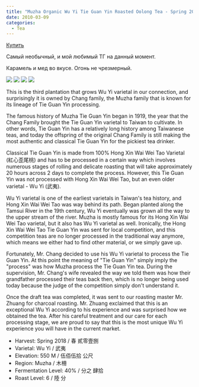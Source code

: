 ```yaml
---
title: "Muzha Organic Wu Yi Tie Guan Yin Roasted Oolong Tea - Spring 2018"
date: 2010-03-09
categories:
  - Tea
---
```


[Купить](https://taiwanoolongs.com/collections/2018-spring-oolong-teas/products/muzha-organic-wu-yi-tie-guan-yin-roasted-oolong-tea-spring-2018)

Самый необычный, и мой любимый ТГ на данный момент. 

Карамель и мед во вкусе. Огонь не чрезмерный.

![](muzha-tie-guan-yin_1.jpg)
![](muzha-tie-guan-yin_2.jpg)
![](muzha-tie-guan-yin_3.jpg)
![](muzha-tie-guan-yin_4.jpg)

This is the third plantation that grows Wu Yi varietal in our connection, and surprisingly it is owned by Chang family, the Muzha family that is known for its lineage of Tie Guan Yin processing. 

The famous history of Muzha Tie Guan Yin began in 1919, the year that the Chang Family brought the Tie Guan Yin varietal to Taiwan to cultivate.  In other words, Tie Guan Yin has a relatively long history among Taiwanese teas, and today the offspring of the original Chang Family is still making the most authentic and classical Tie Guan Yin for the pickiest tea drinker. 

Classical Tie Guan Yin is made from 100% Hong Xin Wai Wei Tao Varietal (紅心歪尾桃)  and has to be processed in a certain way which involves numerous stages of rolling and delicate roasting that will take approximately 20 hours across 2 days to complete the process. However, this Tie Guan Yin was not processed with Hong Xin Wai Wei Tao, but an even older varietal - Wu Yi (武夷). 

Wu Yi varietal is one of the earliest varietals in Taiwan's tea history, and Hong Xin Wai Wei Tao was way behind its path. Began planted along the Tamsui River in the 19th century, Wu Yi eventually was grown all the way to the upper stream of the river. Muzha is mostly famous for its Hong Xin Wai Wei Tao varietal, but it also has Wu Yi varietal as well. Ironically, the Hong Xin Wai Wei Tao Tie Guan Yin was sent for local competition, and this competition teas are no longer processed in the traditional way anymore, which means we either had to find other material, or we simply gave up.

Fortunately, Mr. Chang decided to use his Wu Yi varietal to process the Tie Guan Yin. At  this point the meaning of "Tie Guan Yin" simply imply the "process" was how Muzha process the Tie Guan Yin tea. During the supervision, Mr. Chang's wife revealed the way we told them was how their grandfather processed their teas back then, which is no longer being used today because the judge of the competition simply don't understand it. 

Once the draft tea was completed, it was sent to our roasting master Mr. Zhuang for charcoal roasting. Mr. Zhuang exclaimed that this is an exceptional Wu Yi according to his experience and was surprised how we obtained the tea. After his careful treatment and our care for each processing stage, we are proud to say that this is the most unique Wu Yi experience you will have in the current market. 

* Harvest: Spring 2018 / 春 貳零壹捌
* Varietal: Wu Yi / 武夷
* Elevation: 550 M / 伍佰伍拾 公尺
* Region: Muzha / 木柵
* Fermentation Level:  40% / 分之 肆拾
* Roast Level:  6 / 陸 分
